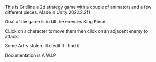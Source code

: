 This is Gridline a 2d strategy game with a couple of animators and a few different pieces. Made in Unity 2023.2.2f1

Goal of the game is to kill the enemies King Piece

CLick on a character to move them then click on an adjacent enemy to attack.

Some Art is stolen. Ill credit if i find it

Documentation is A W.I.P

